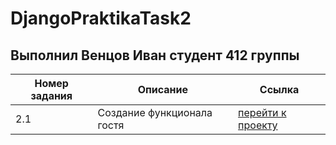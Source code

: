 # DjangoPraktikaTask2
## Выполнил Венцов Иван студент 412 группы

| Номер задания | Описание| Ссылка |
| - | --- | --- |
| 2.1 | Создание функционала гостя | [перейти к проекту](https://github.com/Alkaiir/DjangoPraktikaTask2/tree/main/DjangoPraktika2.1/designpro) |
